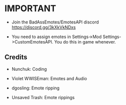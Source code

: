 # IMPORTANT

- Join the BadAssEmotes/EmotesAPI discord https://discord.gg/3kXkVkNDxs

- You need to assign emotes in Settings->Mod Settings->CustomEmotesAPI. You do this in game whenever.

## Credits

- Nunchuk: Coding

- Violet WWISEman: Emotes and Audio

- dgosling: Emote ripping

- Unsaved Trash: Emote rippings